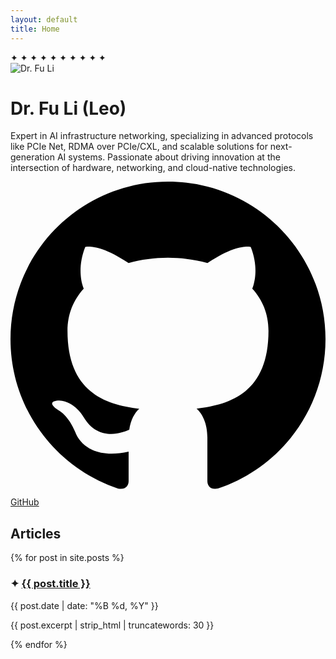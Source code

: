 ```yaml
---
layout: default
title: Home
---
```


<div class="stars-container">
    <span class="star">✦</span>
    <span class="star">✦</span>
    <span class="star">✦</span>
    <span class="star">✦</span>
    <span class="star">✦</span>
    <span class="star">✦</span>
    <span class="star">✦</span>
    <span class="star">✦</span>
    <span class="star">✦</span>
    <span class="star">✦</span>
</div>

<div class="profile-container">
    <div class="profile-card">
        <div class="profile-image">
            <img src="{{ '/assets/leopic-round.png' | relative_url }}" alt="Dr. Fu Li">
        </div>
        <div class="profile-content">
            <h1>Dr. Fu Li <span class="nickname">(Leo)</span></h1>
            <p class="bio-text">Expert in AI infrastructure networking, specializing in advanced protocols like PCIe Net, RDMA over PCIe/CXL, and scalable solutions for next-generation AI systems. Passionate about driving innovation at the intersection of hardware, networking, and cloud-native technologies.</p>
            <div class="social-links">
                <a href="https://github.com/leoustc" target="_blank" class="social-link">
                    <svg class="github-icon" viewBox="0 0 24 24"><path d="M12 0c-6.626 0-12 5.373-12 12 0 5.302 3.438 9.8 8.207 11.387.599.111.793-.261.793-.577v-2.234c-3.338.726-4.033-1.416-4.033-1.416-.546-1.387-1.333-1.756-1.333-1.756-1.089-.745.083-.729.083-.729 1.205.084 1.839 1.237 1.839 1.237 1.07 1.834 2.807 1.304 3.492.997.107-.775.418-1.305.762-1.604-2.665-.305-5.467-1.334-5.467-5.931 0-1.311.469-2.381 1.236-3.221-.124-.303-.535-1.524.117-3.176 0 0 1.008-.322 3.301 1.23.957-.266 1.983-.399 3.003-.404 1.02.005 2.047.138 3.006.404 2.291-1.552 3.297-1.23 3.297-1.23.653 1.653.242 2.874.118 3.176.77.84 1.235 1.911 1.235 3.221 0 4.609-2.807 5.624-5.479 5.921.43.372.823 1.102.823 2.222v3.293c0 .319.192.694.801.576 4.765-1.589 8.199-6.086 8.199-11.386 0-6.627-5.373-12-12-12z"/></svg>
                    GitHub
                </a>
            </div>
        </div>
    </div>
</div>

<div class="articles-section"> 
    <h2 class="section-title">Articles</h2>
    <div class="posts-list">
        {% for post in site.posts %}
        <article class="post-item left-align">
            <h3 class="post-title">
                <span class="post-star">✦</span>
                <a href="{{ post.url | relative_url }}">{{ post.title }}</a>
            </h3>
            <div class="post-meta">{{ post.date | date: "%B %d, %Y" }}</div>
            <p class="post-excerpt">{{ post.excerpt | strip_html | truncatewords: 30 }}</p>
        </article>
        {% endfor %}
    </div>
</div>
